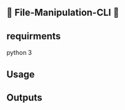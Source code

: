 ## :open_file_folder: File-Manipulation-CLI :open_file_folder:
## requirments 
python 3
## Usage

## Outputs

